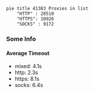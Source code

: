 
```mermaid
pie title 41383 Proxies in list
    "HTTP" : 28510
    "HTTPS": 10926
    "SOCKS" : 9172
```

### Some Info
#### Average Timeout

- mixed: 4.1s
- http: 2.3s
- https: 8.1s
- socks: 6.4s
